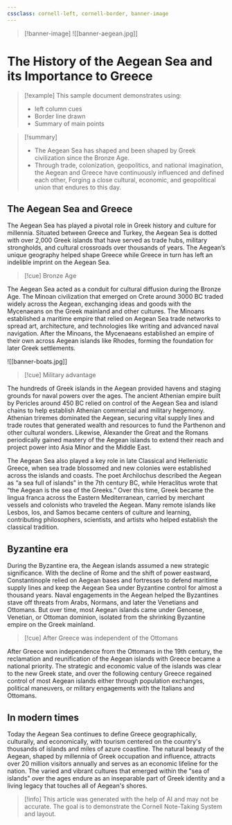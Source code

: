 ```yaml
---
cssclass: cornell-left, cornell-border, banner-image
---
```


>[!banner-image] ![[banner-aegean.jpg]]

# The History of the Aegean Sea and its Importance to Greece

>[!example] This sample document demonstrates using:
> * left column cues
> * Border line drawn
> * Summary of main points 

>[!summary] 
> - The Aegean Sea has shaped and been shaped by Greek civilization since the Bronze Age. 
> - Through trade, colonization, geopolitics, and national imagination, the Aegean and Greece have continuously influenced and defined each other, Forging a close cultural, economic, and geopolitical union that endures to this day. 

## The Aegean Sea and Greece
The Aegean Sea has played a pivotal role in Greek history and culture for millennia. Situated between Greece and Turkey, the Aegean Sea is dotted with over 2,000 Greek islands that have served as trade hubs, military strongholds, and cultural crossroads over thousands of years. The Aegean’s unique geography helped shape Greece while Greece in turn has left an indelible imprint on the Aegean Sea.

>[!cue] Bronze Age

The Aegean Sea acted as a conduit for cultural diffusion during the Bronze Age.  The Minoan civilization that emerged on Crete around 3000 BC traded widely across the Aegean, exchanging ideas and goods with the Mycenaeans on the Greek mainland and other cultures. The Minoans established a maritime empire that relied on Aegean Sea trade networks to spread art, architecture, and technologies like writing and advanced naval navigation. After the Minoans, the Mycenaeans established an empire of their own across Aegean islands like Rhodes, forming the foundation for later Greek settlements.

![[banner-boats.jpg]]

>[!cue] Military advantage

The hundreds of Greek islands in the Aegean provided havens and staging grounds for naval powers over the ages. The ancient Athenian empire built by Pericles around 450 BC relied on control of the Aegean Sea and island chains to help establish Athenian commercial and military hegemony. Athenian triremes dominated the Aegean, securing vital supply lines and trade routes that generated wealth and resources to fund the Parthenon and other cultural wonders. Likewise, Alexander the Great and the Romans periodically gained mastery of the Aegean islands to extend their reach and project power into Asia Minor and the Middle East.

The Aegean Sea also played a key role in late Classical and Hellenistic Greece, when sea trade blossomed and new colonies were established across the islands and coasts. The poet Archilochus described the Aegean as “a sea full of islands” in the 7th century BC, while Heraclitus wrote that “the Aegean is the sea of the Greeks.” Over this time, Greek became the lingua franca across the Eastern Mediterranean, carried by merchant vessels and colonists who traveled the Aegean. Many remote islands like Lesbos, Ios, and Samos became centers of culture and learning, contributing philosophers, scientists, and artists who helped establish the classical tradition.

## Byzantine era
During the Byzantine era, the Aegean islands assumed a new strategic significance. With the decline of Rome and the shift of power eastward, Constantinople relied on Aegean bases and fortresses to defend maritime supply lines and keep the Aegean Sea under Byzantine control for almost a thousand years. Naval engagements in the Aegean helped the Byzantines stave off threats from Arabs, Normans, and later the Venetians and Ottomans. But over time, most Aegean islands came under Genoese, Venetian, or Ottoman dominion, isolated from the shrinking Byzantine empire on the Greek mainland.   

>[!cue] After Greece was independent of the Ottomans

After Greece won independence from the Ottomans in the 19th century, the reclamation and reunification of the Aegean islands with Greece became a national priority. The strategic and economic value of the islands was clear to the new Greek state, and over the following century Greece regained control of most Aegean islands either through population exchanges, political maneuvers, or military engagements with the Italians and Ottomans.   

## In modern times
Today the Aegean Sea continues to define Greece geographically, culturally, and economically, with tourism centered on the country's thousands of islands and miles of azure coastline. The natural beauty of the Aegean, shaped by millennia of Greek occupation and influence, attracts over 20 million visitors annually and serves as an economic lifeline for the nation. The varied and vibrant cultures that emerged within the "sea of islands" over the ages endure as an inseparable part of Greek identity and a living legacy that touches all of Aegean's shores.

>[!info] This article was generated with the help of AI and may not be accurate. The goal is to demonstrate the Cornell Note-Taking System and layout.

